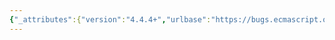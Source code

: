 ```yaml
---
{"_attributes":{"version":"4.4.4+","urlbase":"https://bugs.ecmascript.org/","maintainer":"dherman@mozilla.com"},"bug":{"bug_id":2008,"creation_ts":"2013-09-30 22:42:00 -0700","short_desc":"14.2.10: \"If code\"","delta_ts":"2013-11-10 17:38:06 -0800","product":"Draft for 6th Edition","component":"editorial issue","version":"Rev 19: September 27, 2013 Draft","rep_platform":"All","op_sys":"All","bug_status":"VERIFIED","resolution":"FIXED","priority":"Normal","bug_severity":"enhancement","everconfirmed":true,"reporter":{"uid":"jmdyck","name":"Michael Dyck"},"assigned_to":{"uid":"allen","name":"Allen Wirfs-Brock"},"long_desc":[{"commentid":5743,"comment_count":0,"who":{"uid":"jmdyck","name":"Michael Dyck"},"bug_when":"2013-09-30 22:42:11 -0700","thetext":"In 14.2.10 \"Runtime Semantics: Evaluation\",\nstep 1 says:\n    If code of this ArrowFunction is contained in strict mode code ...\n\nAfter \"If\", insert \"the\"."},{"commentid":5786,"comment_count":1,"who":{"uid":"allen","name":"Allen Wirfs-Brock"},"bug_when":"2013-10-01 16:48:51 -0700","thetext":"fixed in rev20 editor's draft"},{"commentid":6082,"comment_count":2,"who":{"uid":"allen","name":"Allen Wirfs-Brock"},"bug_when":"2013-10-29 09:45:34 -0700","thetext":"fixed in rev20 draft, Oct. 28, 2013"}]}}
---
```

